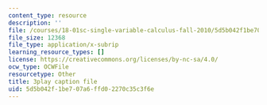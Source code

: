 ```yaml
---
content_type: resource
description: ''
file: /courses/18-01sc-single-variable-calculus-fall-2010/5d5b042f1be707a6ffd02270c35c3f6e_2_7htv5eviM.srt
file_size: 12368
file_type: application/x-subrip
learning_resource_types: []
license: https://creativecommons.org/licenses/by-nc-sa/4.0/
ocw_type: OCWFile
resourcetype: Other
title: 3play caption file
uid: 5d5b042f-1be7-07a6-ffd0-2270c35c3f6e
---
```

